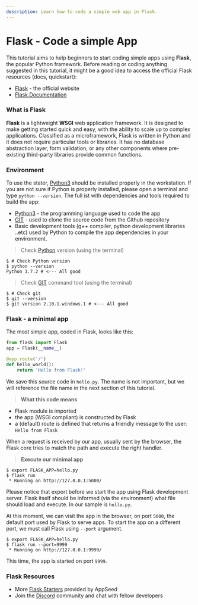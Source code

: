 ```yaml
---
description: Learn how to code a simple web app in Flask.
---
```


# Flask - Code a simple App

This tutorial aims to help beginners to start coding simple apps using **Flask**, the popular Python framework. Before reading or coding anything suggested in this tutorial, it might be a good idea to access the official Flask resources \(docs, quickstart\):

* [Flask](https://palletsprojects.com/p/flask/) - the official website
* [Flask Documentation](https://flask.palletsprojects.com/en/1.1.x/)



### What is Flask <a id="what-is-flask"></a>

**Flask** is a lightweight **WSGI** web application framework. It is designed to make getting started quick and easy, with the ability to scale up to complex applications. Classified as a microframework, Flask is written in Python and it does not require particular tools or libraries. It has no database abstraction layer, form validation, or any other components where pre-existing third-party libraries provide common functions.



### Environment  <a id="environment"></a>

To use the stater, [Python3](https://www.python.org/) should be installed properly in the workstation. If you are not sure if Python is properly installed, please open a terminal and type `python --version`. The full ist with dependencies and tools required to build the app:

* [Python3](https://www.python.org/) - the programming language used to code the app
* [GIT](https://git-scm.com/) - used to clone the source code from the Github repository
* Basic development tools \(g++ compiler, python development libraries ..etc\) used by Python to compile the app dependencies in your environment.



> Check [Python](https://www.python.org/) version \(using the terminal\)

```text
$ # Check Python version
$ python --version
Python 3.7.2 # <--- All good
```

> Check [GIT](https://git-scm.com/) command tool \(using the terminal\)

```text
$ # Check git
$ git --version
$ git version 2.10.1.windows.1 # <--- All good
```

###  <a id="flask-a-minimal-app"></a>

### Flask - a minimal app <a id="flask-a-minimal-app"></a>

The most simple app, coded in Flask, looks like this:

```python
from flask import Flask
app = Flask(__name__)

@app.route('/')
def hello_world():
    return 'Hello from Flask!'
```

We save this source code in `hello.py`. The name is not important, but we will reference the file name in the next section of this tutorial.

> **What this code means**

* Flask module is imported
* the app \(WSGI compliant\) is constructed by Flask
* a \(default\) route is defined that returns a friendly message to the user: `Hello from Flask`

When a request is received by our app, usually sent by the browser, the Flask core tries to match the path and execute the right handler.

> **Execute our minimal app**

```text
$ export FLASK_APP=hello.py
$ flask run
 * Running on http://127.0.0.1:5000/
```

Please notice that export before we start the app using Flask development server. Flask itself should be informed \(via the environment\) what file should load and execute. In our sample is `hello.py`.

At this moment, we can visit the app in the browser, on port `5000`, the default port used by Flask to serve apps. To start the app on a different port, we must call Flask using `--port` argument.

```text
$ export FLASK_APP=hello.py
$ flask run --port=9999
 * Running on http://127.0.0.1:9999/
```

This time, the app is started on port `9999`.



### Flask Resources

* More [Flask Starters](https://appseed.us/admin-dashboards/flask) provided by AppSeed
* Join the [Discord](https://discord.gg/fZC6hup) community and chat with fellow developers  

